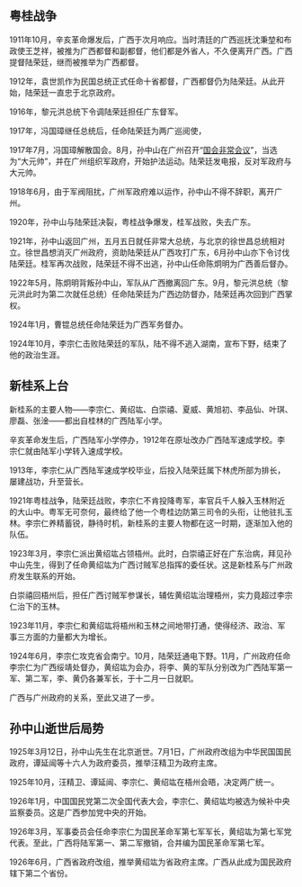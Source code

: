 ## 粤桂战争

1911年10月，辛亥革命爆发后，广西于次月响应。当时清廷的广西巡抚沈秉堃和布政使王芝祥，被推为广西都督和副都督，他们都是外省人，不久便离开广西。广西提督陆荣廷，继而被推举为广西都督。

1912年，袁世凯作为民国总统正式任命十省都督，广西都督仍为陆荣廷。从此开始，陆荣廷一直忠于北京政府。

1916年，黎元洪总统下令调陆荣廷担任广东督军。

1917年，冯国璋继任总统后，任命陆荣廷为两广巡阅使，

1917年7月，冯国璋解散国会。8月，孙中山在广州召开“[国会非常会议](https://zh.wikipedia.org/wiki/%E5%9B%BD%E4%BC%9A%E9%9D%9E%E5%B8%B8%E4%BC%9A%E8%AE%AE "国会非常会议")”，当选为“大元帅”，并在广州组织军政府，开始护法运动。陆荣廷发电报，反对军政府与大元帅。

1918年6月，由于军阀阻扰，广州军政府难以运作，孙中山不得不辞职，离开广州。

1920年，孙中山与陆荣廷决裂，粤桂战争爆发，桂军战败，失去广东。

1921年，孙中山返回广州，五月五日就任非常大总统，与北京的徐世昌总统相对立。徐世昌想消灭广州政府，资助陆荣廷从广西攻打广东，6月孙中山亦下令讨伐陆荣廷。桂军再次战败，陆荣廷不得不出逃，孙中山任命陈炯明为广西善后督办。

1922年5月，陈炯明背叛孙中山，军队从广西撤离回广东。9月，黎元洪总统（黎元洪此时为第二次就任总统）任命陆荣廷为广西边防督办，陆荣廷再次回到广西掌权。

1924年1月，曹锟总统任命陆荣廷为广西军务督办。

1924年10月，李宗仁击败陆荣廷的军队，陆不得不逃入湖南，宣布下野，结束了他的政治生涯。

## 新桂系上台

新桂系的主要人物——李宗仁、黄绍竑、白崇禧、夏威、黄旭初、李品仙、叶琪、廖磊、张淦——都出自桂林的广西陆军小学。

辛亥革命发生后，广西陆军小学停办，1912年在原址改办广西陆军速成学校。李宗仁就由陆军小学转入速成学校。

1913年，李宗仁从广西陆军速成学校毕业，后投入陆荣廷属下林虎所部为排长，屡建战功，升至营长。

1921年粤桂战争，陆荣廷战败，李宗仁不肯投降粤军，率官兵千人躲入玉林附近的大山中。粤军无可奈何，最终给了他一个粤桂边防第三司令的头衔，让他驻扎玉林。李宗仁养精蓄锐，静待时机，新桂系的主要人物都在这一时期，逐渐加入他的队伍。

1923年3月，李宗仁派出黄绍竑占领梧州。此时，白崇禧正好在广东治病，拜见孙中山先生，得到了任命黄绍竑为广西讨贼军总指挥的委任状。这是新桂系与广州政府发生联系的开始。

白崇禧回梧州后，担任广西讨贼军参谋长，辅佐黄绍竑治理梧州，实力竟超过李宗仁治下的玉林。

1923年11月，李宗仁和黄绍竑将梧州和玉林之间地带打通，使得经济、政治、军事三方面的力量都大为增长。

1924年6月，李宗仁攻克省会南宁。10月，陆荣廷通电下野。11月，广州政府任命李宗仁为广西绥靖处督办，黄绍竑为会办，将李、黄的军队分别改为广西陆军第一军、第二军，李、黄仍各兼军长，于十二月一日就职。

广西与广州政府的关系，至此又进了一步。

## 孙中山逝世后局势

1925年3月12日，孙中山先生在北京逝世。7月1日，广州政府改组为中华民国国民政府，谭延闿等十六人为政府委员，推举汪精卫为政府主席。

1925年10月，汪精卫、谭延闿、李宗仁、黄绍竑在梧州会晤，决定两广统一。

1926年1月，中国国民党第二次全国代表大会，李宗仁、黄绍竑均被选为候补中央监察委员。这是广西参加党中央的开始。

1926年3月，军事委员会任命李宗仁为国民革命军第七军军长，黄绍竑为第七军党代表。至此，广西将陆军第一、第二军撤销，合并编为国民革命军第七军。

1926年6月，广西省政府改组，推举黄绍竑为省政府主席。广西从此成为国民政府辖下第二个省份。
